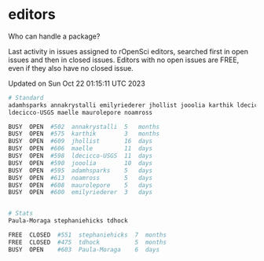 # editors

Who can handle a package?

Last activity in issues assigned to rOpenSci editors, searched first in open
issues and then in closed issues. Editors with no open issues are FREE, even if
they also have no closed issue.


Updated on Sun Oct 22 01:15:11 UTC 2023

```bash
# Standard
adamhsparks annakrystalli emilyriederer jhollist jooolia karthik ldecicco
ldecicco-USGS maelle maurolepore noamross

BUSY  OPEN  #502  annakrystalli  5   months
BUSY  OPEN  #575  karthik        3   months
BUSY  OPEN  #609  jhollist       16  days
BUSY  OPEN  #606  maelle         11  days
BUSY  OPEN  #598  ldecicco-USGS  11  days
BUSY  OPEN  #590  jooolia        10  days
BUSY  OPEN  #595  adamhsparks    5   days
BUSY  OPEN  #613  noamross       5   days
BUSY  OPEN  #608  maurolepore    5   days
BUSY  OPEN  #600  emilyriederer  3   days


# Stats
Paula-Moraga stephaniehicks tdhock

FREE  CLOSED  #551  stephaniehicks  7  months
FREE  CLOSED  #475  tdhock          5  months
BUSY  OPEN    #603  Paula-Moraga    6  days
```
